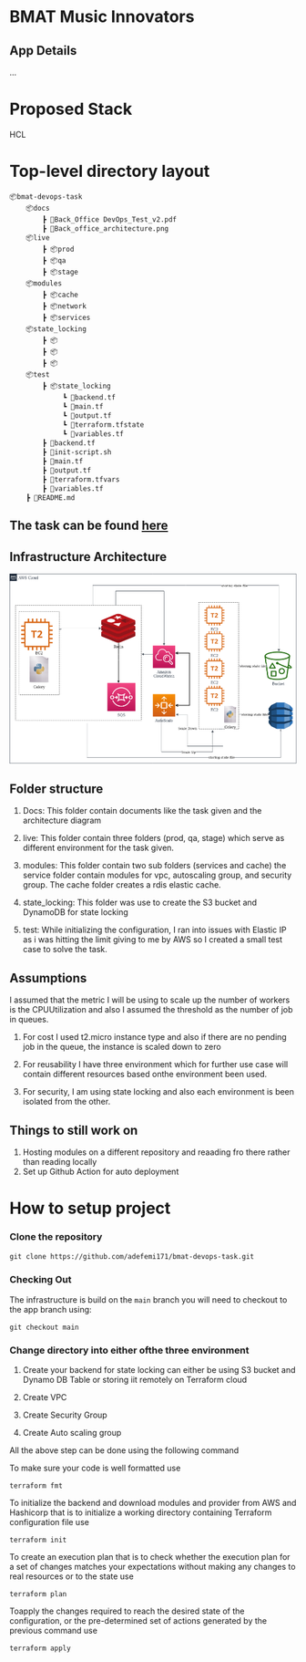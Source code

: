 # BMAT Music Innovators


## App Details

...

# Proposed Stack

HCL 


# Top-level directory layout

    📦bmat-devops-task
        📦docs
            ┣ 📜Back_Office DevOps_Test_v2.pdf
            ┣ 📜Back_office_architecture.png
        📦live
            ┣ 📦prod
            ┣ 📦qa
            ┣ 📦stage
        📦modules
            ┣ 📦cache
            ┣ 📦network
            ┣ 📦services
        📦state_locking
            ┣ 📦
            ┣ 📦
            ┣ 📦
        📦test
            ┣ 📦state_locking
                 ┗ 📜backend.tf
                 ┗ 📜main.tf
                 ┗ 📜output.tf
                 ┗ 📜terraform.tfstate
                 ┗ 📜variables.tf
            ┣ 📜backend.tf
            ┣ 📜init-script.sh
            ┣ 📜main.tf
            ┣ 📜output.tf
            ┣ 📜terraform.tfvars
            ┣ 📜variables.tf
        ┣ 📜README.md


## The task can be found [here](https://github.com/adefemi171/bmat-devops-task/blob/main/docs/Back_Office%20DevOps_Test_v2.pdf)

## Infrastructure Architecture
![](docs/Back_office_architecture.png?raw=true)


## Folder structure

1. Docs: This folder contain documents like the task given and the architecture diagram

2. live: This folder contain three folders (prod, qa, stage) which serve as different environment for the task given.

3. modules: This folder contain two sub folders (services and cache) the service folder contain modules for vpc, autoscaling group, and security group. The cache folder creates a rdis elastic cache.

4. state_locking: This folder was use to create the S3 bucket and DynamoDB for state locking

5. test: While initializing the configuration, I ran into issues with Elastic IP as i was hitting the limit giving to me by AWS so I created a small test case to solve the task.

## Assumptions
I assumed that the metric I will be using to scale up the number of workers is the CPUUtilization and also I assumed the threshold as the number of job in queues.

1. For cost I used t2.micro instance type and also if there are no pending job in the queue, the instance is scaled down to zero

2. For reusability I have three environment which for further use case will contain different resources based onthe environment been used.

3. For security, I am using state locking and also each environment is been isolated from the other.

## Things to still work on
1. Hosting modules on a different repository and reaading fro there rather than reading locally
2. Set up Github Action for auto deployment

# How to setup project

### Clone the repository 

```
git clone https://github.com/adefemi171/bmat-devops-task.git
```
### Checking Out
The infrastructure is build on the ``` main ``` branch you will need to checkout to the app branch using:

```
git checkout main
```

### Change directory into either ofthe three environment

1. Create your backend for state locking can either be using S3 bucket and Dynamo DB Table or storing iit remotely on Terraform cloud

2. Create VPC

3. Create Security Group

4. Create Auto scaling group

All the above step can be done using the following command

To make sure your code is well formatted use

```
terraform fmt
```

To initialize the backend and download modules and provider from AWS and Hashicorp that is to initialize a working directory containing Terraform configuration file use

```
terraform init
```

To create an execution plan that is to check whether the execution plan for a set of changes matches your expectations without making any changes to real resources or to the state use

```
terraform plan
```

Toapply the changes required to reach the desired state of the configuration, or the pre-determined set of actions generated by the previous command use

```
terraform apply
```

